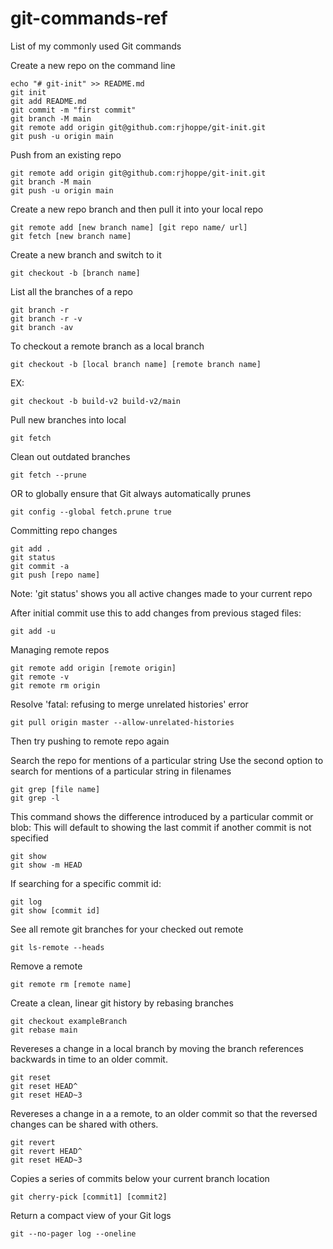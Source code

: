 # git-commands-ref
List of my commonly used Git commands

Create a new repo on the command line
```
echo "# git-init" >> README.md
git init
git add README.md
git commit -m "first commit"
git branch -M main
git remote add origin git@github.com:rjhoppe/git-init.git
git push -u origin main
```

Push from an existing repo
```
git remote add origin git@github.com:rjhoppe/git-init.git
git branch -M main
git push -u origin main
```

Create a new repo branch and then pull it into your local repo
```
git remote add [new branch name] [git repo name/ url]
git fetch [new branch name]
```

Create a new branch and switch to it
```
git checkout -b [branch name]
```

List all the branches of a repo
```
git branch -r
git branch -r -v
git branch -av
```

To checkout a remote branch as a local branch
```
git checkout -b [local branch name] [remote branch name]
```
EX:
```
git checkout -b build-v2 build-v2/main
```

Pull new branches into local
```
git fetch
```

Clean out outdated branches
```
git fetch --prune 
```
OR to globally ensure that Git always automatically prunes
```
git config --global fetch.prune true
```

Committing repo changes
```
git add .
git status
git commit -a
git push [repo name]
```
Note: 'git status' shows you all active changes made to your current repo

After initial commit use this to add changes from previous staged files:
```
git add -u
```

Managing remote repos
```
git remote add origin [remote origin]
git remote -v
git remote rm origin
```

Resolve 'fatal: refusing to merge unrelated histories' error
```
git pull origin master --allow-unrelated-histories
```
Then try pushing to remote repo again


Search the repo for mentions of a particular string
Use the second option to search for mentions of a particular string in filenames
```
git grep [file name]
git grep -l 
```

This command shows the difference introduced by a particular commit or blob:
This will default to showing the last commit if another commit is not specified
```
git show
git show -m HEAD
```

If searching for a specific commit id:
```
git log
git show [commit id]
```

See all remote git branches for your checked out remote
```
git ls-remote --heads
```

Remove a remote
```
git remote rm [remote name]
```

Create a clean, linear git history by rebasing branches
```
git checkout exampleBranch
git rebase main
```

Revereses a change in a local branch by moving the branch references backwards in time to an older commit.
```
git reset
git reset HEAD^
git reset HEAD~3
```

Revereses a change in a a remote, to an older commit so that the reversed changes can be shared with others.
```
git revert
git revert HEAD^
git reset HEAD~3
```

Copies a series of commits below your current branch location
```
git cherry-pick [commit1] [commit2]
```

Return a compact view of your Git logs
```
git --no-pager log --oneline
```
